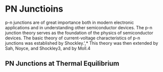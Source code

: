 # PN Junctioins
p-n junctions are of great importance both in modern electronic applications and in understanding other semiconductor devices. The p-n junction theory serves as the
foundation of the physics of semiconductor devices. The basic theory of current-voltage characteristics of p-n junctions was established by Shockley.',* This theory
was then extended by Sah, Noyce, and Shockley3, and by Moll.4

## PN Junctions at Thermal Equilibrium

